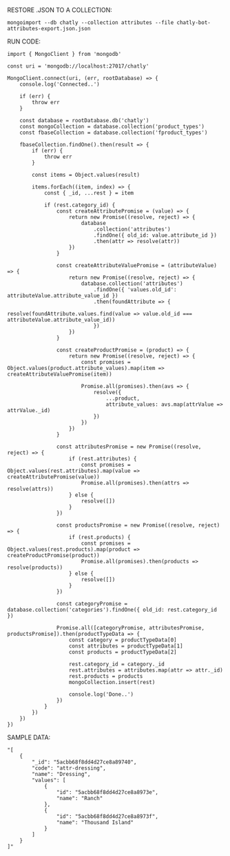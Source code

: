 RESTORE .JSON TO A COLLECTION:

    mongoimport --db chatly --collection attributes --file chatly-bot-attributes-export.json.json

RUN CODE:

    import { MongoClient } from 'mongodb'

    const uri = 'mongodb://localhost:27017/chatly'

    MongoClient.connect(uri, (err, rootDatabase) => {
        console.log('Connected..')

        if (err) {
            throw err
        }

        const database = rootDatabase.db('chatly')
        const mongoCollection = database.collection('product_types')
        const fbaseCollection = database.collection('fproduct_types')

        fbaseCollection.findOne().then(result => {
            if (err) {
                throw err
            }

            const items = Object.values(result)

            items.forEach((item, index) => {
                const { _id, ...rest } = item

                if (rest.category_id) {
                    const createAttributePromise = (value) => {
                        return new Promise((resolve, reject) => {
                            database
                                .collection('attributes')
                                .findOne({ old_id: value.attribute_id })
                                .then(attr => resolve(attr))
                        })
                    }

                    const createAttributeValuePromise = (attributeValue) => {
                        return new Promise((resolve, reject) => {
                            database.collection('attributes')
                                .findOne({ 'values.old_id': attributeValue.attribute_value_id })
                                .then(foundAttribute => {
                                    resolve(foundAttribute.values.find(value => value.old_id === attributeValue.attribute_value_id))
                                })
                        })
                    }

                    const createProductPromise = (product) => {
                        return new Promise((resolve, reject) => {
                            const promises = Object.values(product.attribute_values).map(item => createAttributeValuePromise(item))

                            Promise.all(promises).then(avs => {
                                resolve({
                                    ...product,
                                    attribute_values: avs.map(attrValue => attrValue._id)
                                })
                            })
                        })
                    }

                    const attributesPromise = new Promise((resolve, reject) => {
                        if (rest.attributes) {
                            const promises = Object.values(rest.attributes).map(value => createAttributePromise(value))
                            Promise.all(promises).then(attrs => resolve(attrs))
                        } else {
                            resolve([])
                        }
                    })

                    const productsPromise = new Promise((resolve, reject) => {
                        if (rest.products) {
                            const promises = Object.values(rest.products).map(product => createProductPromise(product))
                            Promise.all(promises).then(products => resolve(products))
                        } else {
                            resolve([])
                        }
                    })

                    const categoryPromise = database.collection('categories').findOne({ old_id: rest.category_id })

                    Promise.all([categoryPromise, attributesPromise, productsPromise]).then(productTypeData => {
                        const category = productTypeData[0]
                        const attributes = productTypeData[1]
                        const products = productTypeData[2]

                        rest.category_id = category._id
                        rest.attributes = attributes.map(attr => attr._id)
                        rest.products = products
                        mongoCollection.insert(rest)

                        console.log('Done..')
                    })
                }
            })
        })
    })

SAMPLE DATA:

    "[
        {
            "_id": "5acbb68f8dd4d27ce8a89740",
            "code": "attr-dressing",
            "name": "Dressing",
            "values": [
                {
                    "id": "5acbb68f8dd4d27ce8a8973e",
                    "name": "Ranch"
                },
                {
                    "id": "5acbb68f8dd4d27ce8a8973f",
                    "name": "Thousand Island"
                }
            ]
        }
    ]"
